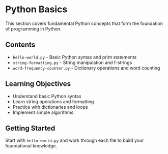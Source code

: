 # Python Basics

This section covers fundamental Python concepts that form the foundation of programming in Python.

## Contents

- `hello-world.py` - Basic Python syntax and print statements
- `string-formatting.py` - String manipulation and f-strings
- `word-frequency-counter.py` - Dictionary operations and word counting

## Learning Objectives

- Understand basic Python syntax
- Learn string operations and formatting
- Practice with dictionaries and loops
- Implement simple algorithms

## Getting Started

Start with `hello-world.py` and work through each file to build your foundational knowledge.
